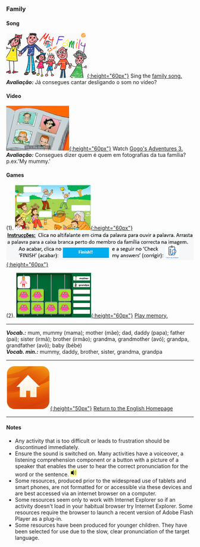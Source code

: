 <head>
<!-- Global site tag (gtag.js) - Google Analytics -->
<script async src="https://www.googletagmanager.com/gtag/js?id=UA-160613202-2"></script>
<script>
  window.dataLayer = window.dataLayer || [];
  function gtag(){dataLayer.push(arguments);}
  gtag('js', new Date());

  gtag('config', 'UA-160613202-2');
</script>
</head>

### Family

#### Song
[![elffm1](/images/elffm1.png){:height="60px"}](https://www.youtube.com/watch?v=GiRUF7hvWuM) Sing the [family song.](https://www.youtube.com/watch?v=GiRUF7hvWuM)  
***Avaliação:*** Já consegues cantar desligando o som no vídeo?  
<!--Auto-avaliação: (1). Já consegues cantar toda a canção sem o vídeo? (2). Consegues levantar as 'marionetas de pau' da família enquanto cantares?/Can you lift up the correct family stick puppets while you sing?-->  

#### Video
[![gae3](/images/gae3.PNG){:height="60px"}](https://www.youtube.com/watch?v=kgAPgBz90Xs) Watch [Gogo's Adventures 3.](https://www.youtube.com/watch?v=kgAPgBz90Xs)  
***Avaliação:*** Consegues dizer quem é quem em fotografias da tua família? p.ex.'My mummy.'  

#### Games
(1). [![fmlvwk1](/images/fmlvwk1.PNG){:height="60px"}](https://www.liveworksheets.com/worksheets/en/English_as_a_Second_Language_(ESL)/The_family/Family_words_yi15828ja) [![fmlvwk1b](/images/fmlvwk1b.PNG){:height="60px"}](https://www.liveworksheets.com/worksheets/en/English_as_a_Second_Language_(ESL)/The_family/Family_words_yi15828ja)  

(2). [![fmme](/images/fmme.PNG){:height="60px"}](https://www.freddiesville.com/games/family-members-memory-game/) [Play memory.](https://www.freddiesville.com/games/family-members-memory-game/)

<!--(3). [![bcfm2](/images/bcfm2.PNG){:height="60px"}](https://learnenglishkids.britishcouncil.org/en/word-games/family) [Match the words to the pictures.](https://learnenglishkids.britishcouncil.org/en/word-games/family)  
For each word, click on the speaker to hear the word. Then click on the word itself followed by the grey space below the correct picture. (Para cada palavra, clica no altifalante para ouvir a palavra. Depois, clica na palavra seguido pelo rectângulo cinzento abaixo da imagem correcta.)

(3). [![wfam1](/images/wfam1.PNG){:height="60px"}](http://www.english-time.eu/hry/family-tree.php?zpet=teacher)  
Infelizmente o tempo é muito curto para este jogo. Tenta várias vezes mas não te preocupes se é difícil de mais dentro do tempo.    
This game asks e.g.(Este jogo pergunta p.ex.) ‘Where’s Veronica’s mum?’(Onde está a mãe da Veronica?). Click on the picture of the mum/mummy/mother in the family tree. (Clica na imagem da mãe na árvore genealógica.) There are 4 families. (Há 4 famílias.)-->

***
***Vocab.:*** mum, mummy (mama); mother (mãe); dad, daddy (papa); father (pai); sister (irmã); brother (irmão); grandma, grandmother (avó); grandpa, grandfather (avô); baby (bébé)  
***Vocab. min.:*** mummy, daddy, brother, sister, grandma, grandpa  

***
[![home](/images/home.png){:height="50px"}](https://english-homework.github.io/KidooLand) [Return to the English Homepage](https://english-homework.github.io/KidooLand)

***
#### Notes
* Any activity that is too difficult or leads to frustration should be discontinued immediately.
* Ensure the sound is switched on. Many activities have a voiceover, a listening comprehension component or a button with a picture of a speaker that enables the user to hear the correct pronunciation for the word or the sentence. ![spkr2](/images/spkr2.PNG)
* Some resources, produced prior to the widespread use of tablets and smart phones, are not formatted for or accessible via these devices and are best accessed via an internet browser on a computer.
* Some resources seem only to work with Internet Explorer so if an activity doesn't load in your habitual browser try Internet Explorer. Some resources require the browser to launch a recent version of Adobe Flash Player as a plug-in.
* Some resources have been produced for younger children. They have been selected for use due to the slow, clear pronunciation of the target language.
